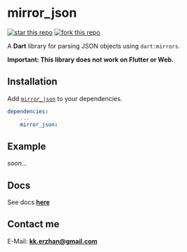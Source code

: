 # mirror_json

[![star this repo](https://githubbadges.com/star.svg?user=kekland&repo=mirror_json&style=flat)](https://github.com/kekland/mirror_json)
[![fork this repo](https://githubbadges.com/fork.svg?user=kekland&repo=mirror_json&style=flat)](https://github.com/kekland/mirror_json/fork)

A **Dart** library for parsing JSON objects using `dart:mirrors`.

**Important: This library does not work on Flutter or Web.**

## Installation

Add [`mirror_json`](https://pub.dartlang.org/packages/mirror_json) to your dependencies.
```yaml
dependencies:
    ...
    mirror_json:
```

## Example

*soon...*

## Docs

See docs [**here**](https://kekland.github.io/mirror_json)

## Contact me

E-Mail: **kk.erzhan@gmail.com**